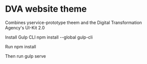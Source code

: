 # DVA website theme
Combines yservice-prototype theem and the Digital Transformation Agency's UI-Kit 2.0

Install Gulp CLI npm install --global gulp-cli

Run npm install

Then run gulp serve
